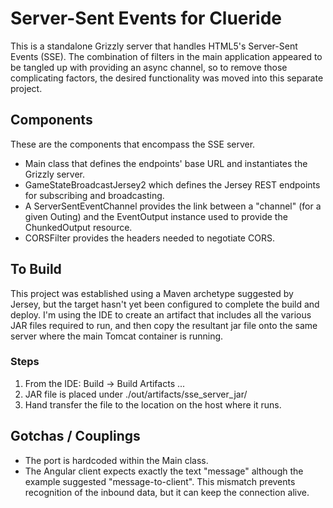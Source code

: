# Server-Sent Events for Clueride

This is a standalone Grizzly server that handles
HTML5's Server-Sent Events (SSE). The combination 
of filters in the main application appeared to be 
tangled up with providing an async channel, so to
remove those complicating factors, the desired 
functionality was moved into this separate project.

## Components
These are the components that encompass the SSE
server.

- Main class that defines the endpoints' base URL and 
instantiates the Grizzly server.
- GameStateBroadcastJersey2 which defines the
Jersey REST endpoints for subscribing and 
broadcasting.
- A ServerSentEventChannel provides the link between
a "channel" (for a given Outing) and the EventOutput
instance used to provide the ChunkedOutput resource.
- CORSFilter provides the headers needed to 
negotiate CORS.

## To Build
This project was established using a Maven archetype
suggested by Jersey, but the target hasn't yet been
configured to complete the build and deploy. I'm using
the IDE to create an artifact that includes all the
various JAR files required to run, and then copy the
resultant jar file onto the same server where the
main Tomcat container is running.

### Steps
1. From the IDE: Build -> Build Artifacts ...
2. JAR file is placed under ./out/artifacts/sse_server_jar/
3. Hand transfer the file to the location on the host where it runs.

## Gotchas / Couplings
- The port is hardcoded within the Main class.
- The Angular client expects exactly the text 
"message" although the example suggested 
"message-to-client". This mismatch prevents 
recognition of the inbound data, but it can keep
the connection alive.
